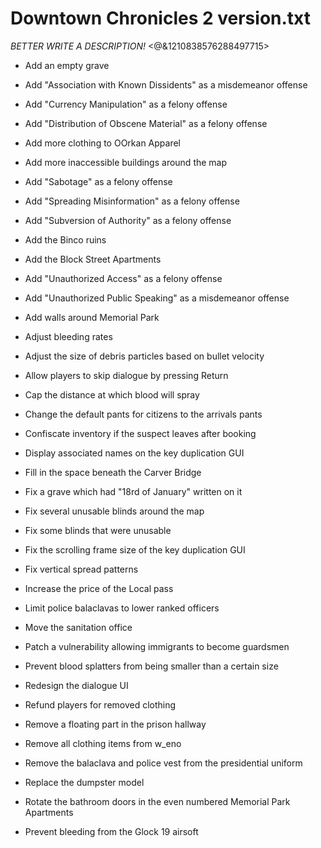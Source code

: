 # Downtown Chronicles 2 version.txt
*BETTER WRITE A DESCRIPTION!*
<@&1210838576288497715>

* Add an empty grave
* Add "Association with Known Dissidents" as a misdemeanor offense
* Add "Currency Manipulation" as a felony offense
* Add "Distribution of Obscene Material" as a felony offense
* Add more clothing to OOrkan Apparel
* Add more inaccessible buildings around the map
* Add "Sabotage" as a felony offense
* Add "Spreading Misinformation" as a felony offense
* Add "Subversion of Authority" as a felony offense
* Add the Binco ruins
* Add the Block Street Apartments
* Add "Unauthorized Access" as a felony offense
* Add "Unauthorized Public Speaking" as a misdemeanor offense
* Add walls around Memorial Park

* Adjust bleeding rates
* Adjust the size of debris particles based on bullet velocity
* Allow players to skip dialogue by pressing Return
* Cap the distance at which blood will spray
* Change the default pants for citizens to the arrivals pants
* Confiscate inventory if the suspect leaves after booking
* Display associated names on the key duplication GUI
* Fill in the space beneath the Carver Bridge
* Fix a grave which had "18rd of January" written on it
* Fix several unusable blinds around the map
* Fix some blinds that were unusable
* Fix the scrolling frame size of the key duplication GUI
* Fix vertical spread patterns
* Increase the price of the Local pass
* Limit police balaclavas to lower ranked officers
* Move the sanitation office
* Patch a vulnerability allowing immigrants to become guardsmen
* Prevent blood splatters from being smaller than a certain size
* Redesign the dialogue UI
* Refund players for removed clothing
* Remove a floating part in the prison hallway
* Remove all clothing items from w_eno
* Remove the balaclava and police vest from the presidential uniform
* Replace the dumpster model
* Rotate the bathroom doors in the even numbered Memorial Park Apartments
* Prevent bleeding from the Glock 19 airsoft